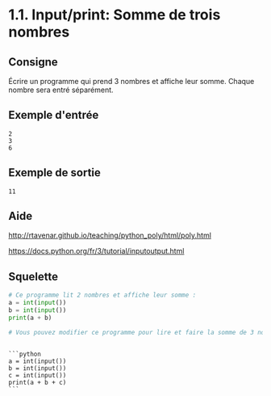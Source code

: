 # 1.1. Input/print: Somme de trois nombres

## Consigne

Écrire un programme qui prend 3 nombres et affiche leur somme. Chaque nombre sera entré séparément.

## Exemple d'entrée

```
2
3
6
```

## Exemple de sortie

```
11
```

## Aide

http://rtavenar.github.io/teaching/python_poly/html/poly.html

https://docs.python.org/fr/3/tutorial/inputoutput.html

## Squelette

```python
# Ce programme lit 2 nombres et affiche leur somme :
a = int(input())
b = int(input())
print(a + b)

# Vous pouvez modifier ce programme pour lire et faire la somme de 3 nombres
```

````{dropdown} Proposition de solution

```python
a = int(input())
b = int(input())
c = int(input())
print(a + b + c)
```
````
